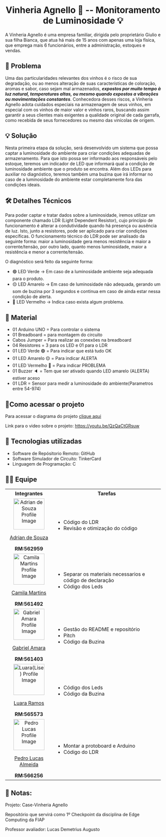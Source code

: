 <h1 align="center"> Vinheria Agnello 🍷 -- Monitoramento de Luminosidade 💡</h1>
A Vinheria Agnello é uma empresa familiar, dirigida pelo proprietário Giulio e sua filha Bianca, que atua há mais de 15 anos com apenas uma loja física, que emprega mais 6 funcionários, entre a administração, estoques e vendas.  


## 🔴 Problema
Uma das particularidades relevantes dos vinhos é o risco de sua degradação, ou ao menos alteração de suas características de coloração, aromas e sabor, caso sejam mal armazenados, ***expostos por muito tempo à luz natural, temperaturas altas, ou mesmo quando expostos a vibrações ou movimentações constantes***.  Conhecedora desses riscos, a Vinheria Agnello adota cuidados especiais na armazenagem de seus vinhos, em especial com os vinhos de maior valor e vinhos raros, buscando assim garantir a seus clientes mais exigentes a qualidade original de cada garrafa, como recebida de seus fornecedores ou mesmo das vinícolas de origem.

## 💡 Solução
Nesta primeira etapa da solução, será desenvolvido um sistema que possa captar a luminosidade do ambiente para criar condições adequadas de armazenamento. Para que isto possa ser informado aos responsáveis pelo estoque, teremos um indicador de LED que informará qual a condição de luminosidade ambiente que o produto se encontra. Além dos LEDs para auxiliar no diagnóstico, teremos também uma buzina que irá informar no caso de a luminosidade do ambiente estar completamente fora das condições ideais.

## 🛠️ Detalhes Técnicos
Para poder captar e tratar dados sobre a luminosidade, iremos utilizar um componente chamado LDR (Light Dependent Resistor), cujo princípio de funcionamento é alterar a condutividade quando há presença ou ausência de luz. Isto, junto a resistores, pode ser aplicado para criar condições específicas. O funcionamento técnico do LDR pode ser analisado da seguinte forma: maior a luminosidade gera menos resistência e maior a corrente/tensão, por outro lado, quanto menos luminosidade, maior a resistência e menor a corrente/tensão.

O diagnóstico será feito da seguinte forma: 
- 🟢 LED Verde -> Em caso de a luminosidade ambiente seja adequada para o produto.
- 🟡 LED Amarelo -> Em caso de luminosidade não adequada, gerando um som de buzina por 3 segundos e continua em caso de ainda estar nessa condição de alerta.
- 🔴 LED Vermelho -> Indica caso exista algum problema.

## 🧭 Material
- 01 Arduino UNO = Para controlar o sistema
- 01 Breadboard = para montagem do circuito
- Cabos Jumper = Para realizar as conexões na breadboard
- 04 Resistores = 3 para os LED e 01 para o LDR
- 01 LED Verde 🟢 = Para indicar que está tudo OK
- 01 LED Amarelo 🟡 = Para indicar ALERTA
- 01 LED Vermelho 🔴 = Para indicar PROBLEMA
- 01 Buzzer 🔈 = Tem que ser ativado quando LED amarelo (ALERTA) estiver aceso
- 01 LDR = Sensor para medir a luminosidade do ambiente(Parametros entre 54-974)

## 🔗Como acessar o projeto
Para acessar o diagrama do projeto [clique aqui](https://www.tinkercad.com/things/69qvz5X05jW/editel?sharecode=08fA4-0DQeEux2ti93Sq45-U7FivLkGPYdhv3IgrCC4)

Link para o video sobre o projeto: https://youtu.be/QzQaCtGRsuw

## 🧰 Tecnologias utilizadas
- Software de Repósitorio Remoto: GitHub
- Software Simulador de Circuito: TinkerCard
- Linguagem de Programação: C

## 🧑‍💻 Equipe
<table>
  <tr><th><span>Integrantes</span></th><th><span>Tarefas</span></th></tr>
  <tr>
    <td align = "center">
      <img src="https://avatars.githubusercontent.com/u/73716198?v=4" width="100px" alt= "Adrian de Souza Profile Image" /><p><a href = "https://github.com/AdrianSouz">Adrian de Souza</a></p><span><b>RM:562959</b></span>
    </td>
    <td>
      <ul>
        <li>Código do LDR</li>
        <li>Revisão e otimização do código</li>
      </ul>
    </td>
  </tr>
    <tr>
    <td align = "center">
      <img src="https://avatars.githubusercontent.com/u/202196268?v=4" width="100px" alt= "Camila Martins Profile Image"/><p><a href = "https://github.com/dev-camila">Camila Martins</a></p><span><b>RM:561492</b></span>
    </td>
    <td>
      <ul>
        <li>Separar os materiais necessarios e código de declaração</li>
        <li>Código dos Leds</li>
      </ul>
    </td>
  </tr>
    <tr>
    <td align = "center">
      <img src="https://avatars.githubusercontent.com/u/80047823?v=4" width="100px" alt= "Gabriel Amara Profile Image"/><p><a href = "https://github.com/gabrielamara98">Gabriel Amara</a></p><span><b>RM:561403</b></span>
    </td>
    <td>
      <ul>
        <li>Gestão do README e repositório</li>
        <li>Pitch</li>
        <li>Código da Buzina</li>
      </ul>
    </td>
  </tr>
    <tr>
    <td align = "center">
      <img src="https://avatars.githubusercontent.com/u/35637366?v=4" width="100px" alt= "Luara(Lise) Profile Image"/><p><a href = "https://github.com/luararamos">Luara Ramos</a></p><span><b>RM:565573</b></span>
    </td>
    <td>
      <ul>
        <li>Código dos Leds</li>
        <li>Código da Buzina</li>
      </ul>
    </td>
  </tr>
    <tr>
    <td align = "center">
      <img src="https://avatars.githubusercontent.com/u/101485201?v=4" width="100px" alt= "Pedro Lucas Profile Image"/><p><a href = "https://github.com/pedroviscz">Pedro Lucas Almeida</a></p><span><b>RM:566256</b></span>
    </td>
    <td>
      <ul>
        <li>Montar a protoboard e Arduino</li>
        <li>Código do LDR</li>
      </ul>
    </td>
  </tr>
</table>

## 📓 Notas:
Projeto: Case-Vinheria Agnello

Repositório que servirá como 1º Checkpoint da disciplina de Edge Computing da FIAP

Professor avaliador: Lucas Demetrius Augusto
